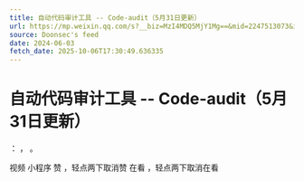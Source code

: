 ```yaml
---
title: 自动代码审计工具 -- Code-audit（5月31日更新）
url: https://mp.weixin.qq.com/s?__biz=MzI4MDQ5MjY1Mg==&mid=2247513073&idx=1&sn=020cc981676f58228572e2dfb432bcb1
source: Doonsec's feed
date: 2024-06-03
fetch_date: 2025-10-06T17:30:49.636335
---
```


# 自动代码审计工具 -- Code-audit（5月31日更新）

：
，
。

视频
小程序
赞
，轻点两下取消赞
在看
，轻点两下取消在看